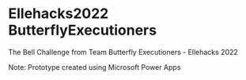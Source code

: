 # Ellehacks2022 ButterflyExecutioners
The Bell Challenge from Team Butterfly Executioners - Ellehacks 2022

Note: Prototype created using Microsoft Power Apps 
